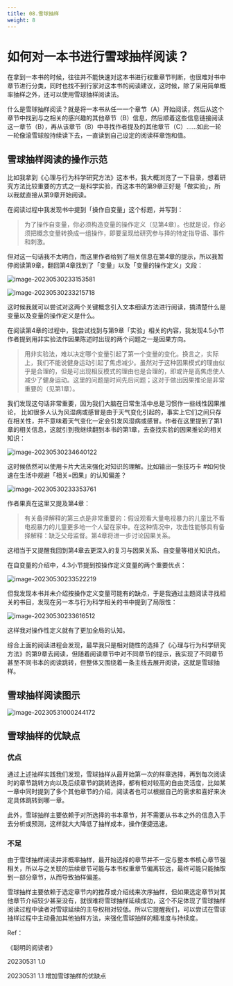 ```yaml
---
title: 08.雪球抽样
weight: 8
---
```


# 如何对一本书进行雪球抽样阅读？

在拿到一本书的时候，往往并不能快速对这本书进行权重章节判断，也很难对书中章节进行分类，同时也找不到行家对这本书的阅读建议，这时候，除了采用简单概率抽样之外，还可以使用雪球抽样阅读法。

什么是雪球抽样阅读？就是将一本书从任一一个章节（A）开始阅读，然后从这个章节中找到与之相关的感兴趣的其他章节（B）信息，然后顺着这些信息链接阅读这一章节（B），再从该章节（B）中寻找作者提及的其他章节（C）......如此一轮一轮像滚雪球般持续读下去，一直读到自己设定的阅读样章饱和值。

## 雪球抽样阅读的操作示范

比如我拿到《心理与行为科学研究方法》这本书，我大概浏览了一下目录，想着研究方法比较重要的方式之一是科学实验，而这本书的第9章正好是「做实验」，所以我就直接从第9章开始阅读。

在阅读过程中我发现书中提到「操作自变量」这个标题，并写到：

> 为了操作自变量，你必须构造变量的操作定义（见第4章）。也就是说，你必须把概念变量转换成一组操作，即要呈现给研究参与择的特定指导语、事件和刺激。

但对这一句话我不太明白，而这里作者给到了相关信息在第4章的提示，所以我暂停阅读第9章，翻回第4章找到了「变量」以及「变量的操作定义」文段：

![image-20230530233153581](https://pbox.online/202305302331605.png)

![image-20230530233215718](https://pbox.online/202305302332741.png)

这时候我就可以尝试对这两个关键概念引入文本细读方法进行阅读，搞清楚什么是变量以及变量的操作定义是什么。

在阅读第4章的过程中，我尝试找到与第9章「实验」相关的内容，我发现4.5小节作者提到用非实验法作因果陈述时出现的两个问题之一是因果方向。

> 用非实验法，难以决定哪个变量引起了第一个变量的变化。换言之，实际上，我们不能说健身运动引起了焦虑减少。虽然对于这种因果模式的理由似乎是合理的，但是可出现相反模式的理由也是合理的，即或许是高焦虑使人减少了健身运动。这里的问题是时间先后问题；这对于做出因果推论是非常重要的（见第1章）。

我们发现这句话非常重要，因为我们大脑在日常生活中总是习惯作一些线性因果推论， 比如很多人认为风湿病或感冒是由于天气变化引起的，事实上它们之间只存在相关性，并不意味着天气变化一定会引发风湿病或感冒。作者在这里提到了第1章的相关信息，这就引到我继续翻到本书的第1章，去查找实验的因果推论的相关知识：

![image-20230530234640122](https://pbox.online/202305302346166.png)

这时候依然可以使用卡片大法来强化对知识的理解。比如输出一张技巧卡 #如何快速在生活中规避「相关=因果」的认知偏差？

![image-20230530233353761](https://pbox.online/202305302333793.png)

作者果真在这里又提及第4章：

> 有关备择解释的第三点是非常重要的：假设观看大量电视暴力的儿童比不看电视暴力的儿童更多地一个人留在家中。在这种情况中，攻击性能够具有备择解释：缺乏父母监督。第4章将进一步讨论因果关系。

这相当于又提醒我回到第4章去更深入的复习与因果关系、自变量等相关知识点。

在自变量的介绍中，4.3小节提到按操作定义变量的两个重要优点：

![image-20230530233522219](https://pbox.online/202305302335259.png)

但我发现本书并未介绍按操作定义变量可能有的缺点，于是我通过主题阅读寻找相关的书目，发现在另一本与行为科学相关的书中提到了局限性：

![image-20230530233616512](https://pbox.online/202305302336543.png)

这样我对操作性定义就有了更加全局的认知。

综合上面的阅读进程会发现，最早我只是相对随性的选择了《心理与行为科学研究方法》的第9章去阅读，但随着阅读章节中对不同章节的提示，我实现了不同章节甚至不同书本的阅读跳转，但整体又围绕着一条主线去展开阅读，这就是雪球抽样。

## 雪球抽样阅读图示

![image-20230531000244172](https://pbox.online/202305310002227.png)



## 雪球抽样的优缺点

### 优点

通过上述抽样实践我们发现，雪球抽样从最开始第一次的样章选择，再到每次阅读时的章节跳转方向以及后续章节的跳转选择，都有相对较高的自由灵活度，比如某一章中同时提到了多个其他章节的介绍，阅读者也可以根据自己的需求和喜好来决定具体跳转到哪一章。

此外，雪球抽样主要依赖于对所选择的书本章节，并不需要从书本之外的信息入手去分析或预测，这样就大大降低了抽样成本，操作便捷迅速。

### 不足

由于雪球抽样阅读并非概率抽样，最开始选择的章节并不一定与整本书核心章节强相关，所以与之关联的后续章节可能与本书权重章节偏离较远，最终可能只能抽取到一部分章节，从而导致抽样偏差。

雪球抽样主要依赖于选定章节内的推荐或介绍线来次序抽样，但如果选定章节对其他章节介绍较少甚至没有，就很难将雪球抽样延续成功，这个不足体现了雪球抽样阅读过程中读者对雪球延续的主导权相对较低。所以它提醒我们，可以尝试在雪球抽样过程中主动叠加其他抽样方法，来强化雪球抽样的精准度与持续度。



Ref：

《聪明的阅读者》

20230531 1.0

20230531 1.1 增加雪球抽样的优缺点
